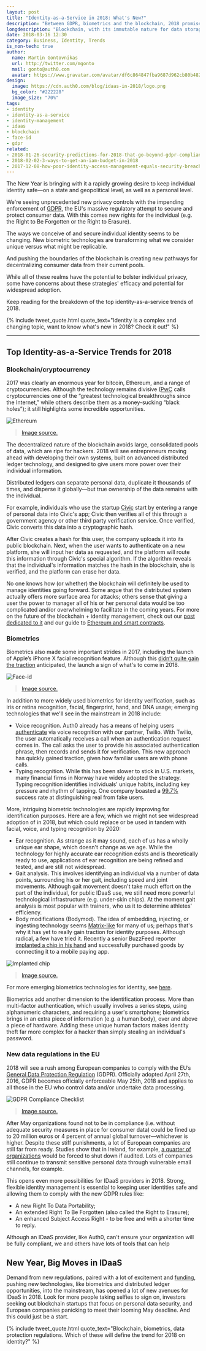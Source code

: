 ```yaml
---
layout: post
title: "Identity-as-a-Service in 2018: What's New?"
description: "Between GDPR, biometrics and the blockchain, 2018 promises to be a big year for identity."
longdescription: "Blockchain, with its immutable nature for data storage; Biometrics with Apple's Face ID at the front; and EU's with its new GDPR enforcement, are changing the landscape of identity. Keep reading for the breakdown of the top identity-as-a-service trends of 2018."
date: 2018-03-16 12:30
category: Business, Identity, Trends
is_non-tech: true
author:
  name: Martin Gontovnikas
  url: http://twitter.com/mgonto
  mail: gonto@auth0.com
  avatar: https://www.gravatar.com/avatar/df6c864847fba9687d962cb80b482764??s=60
design:
  image: https://cdn.auth0.com/blog/idaas-in-2018/logo.png
  bg_color: "#222228"
  image_size: "70%"
tags:
- identity
- identity-as-a-service
- identity-management
- idaas
- blockchain
- face-id
- gdpr
related:
- 2018-01-26-security-predictions-for-2018-that-go-beyond-gdpr-compliance
- 2018-02-02-3-ways-to-get-an-iam-budget-in-2018
- 2017-12-08-how-poor-identity-access-management-equals-security-breaches
---
```


The New Year is bringing with it a rapidly growing desire to keep individual identity safe—on a state and geopolitical level, as well as a personal level. 

We're seeing unprecedented new privacy controls with the impending enforcement of [GDPR](https://www.eugdpr.org/), the EU's massive regulatory attempt to secure and protect consumer data. With this comes new rights for the individual (e.g. the Right to Be Forgotten or the Right to Erasure).

The ways we conceive of and secure individual identity seems to be changing. New biometric technologies are transforming what we consider unique versus what might be replicable. 

And pushing the boundaries of the blockchain is creating new pathways for decentralizing consumer data from their current pools.

While all of these realms have the potential to bolster individual privacy, some have concerns about these strategies' efficacy and potential for widespread adoption.

Keep reading for the breakdown of the top identity-as-a-service trends of 2018.

{% include tweet_quote.html quote_text="Identity is a complex and changing topic, want to know what's new in 2018? Check it out!" %}

---

## Top Identity-as-a-Service Trends for 2018
### Blockchain/cryptocurrency
2017 was clearly an enormous year for bitcoin, Ethereum, and a range of cryptocurrencies. Although the technology remains divisive ([PwC](https://www.pwc.com/us/en/financial-services/publications/assets/pwc-cryptocurrency-evolution.pdf) calls cryptocurrencies one of the “greatest technological breakthroughs since the Internet,” while others describe them as a money-sucking “black holes”); it still highlights some incredible opportunities. 

![Ethereum](https://cdn.auth0.com/blog/idaas-2018/1-ethereum-price-fb.jpg)

> [Image source.](https://ethereumprice.org/wp-content/uploads/2017/12/ethereum-price-fb.jpg)

The decentralized nature of the blockchain avoids large, consolidated pools of data, which are ripe for hackers. 2018 will see entrepreneurs moving ahead with developing their own systems, built on advanced distributed ledger technology, and designed to give users more power over their individual information. 

Distributed ledgers can separate personal data, duplicate it thousands of times, and disperse it globally—but true ownership of the data remains with the individual. 

For example, individuals who use the startup [Civic](https://www.civic.com/) start by entering a range of personal data into Civic's app; Civic then verifies all of this through a government agency or other third party verification service. Once verified, Civic converts this data into a cryptographic hash.

After Civic creates a hash for this user, the company uploads it into its public blockchain. Next, when the user wants to authenticate on a new platform, she will input her data as requested, and the platform will route this information through Civic's special algorithm. If the algorithm reveals that the individual's information matches the hash in the blockchain, she is verified, and the platform can erase her data.  

No one knows how (or whether) the blockchain will definitely be used to manage identities going forward. Some argue that the distributed system actually offers more surface area for attacks; others sense that giving a user the power to manager all of his or her personal data would be too complicated and/or overwhelming to facilitate in the coming years. For more on the future of the blockchain + identity management, check out our [post dedicated to it](https://auth0.com/blog/how-the-blockchain-could-change-the-idea-of-identity/) and our guide to [Ethereum and smart contracts](https://auth0.com/blog/an-introduction-to-ethereum-and-smart-contracts-part-2/).

### Biometrics
Biometrics also made some important strides in 2017, including the launch of Apple’s iPhone X facial recognition feature. Although this [didn’t quite gain the traction](https://www.theguardian.com/technology/video/2017/sep/12/apple-iphone-x-facial-recognition-face-id-fail-launch-video) anticipated, the launch a sign of what's to come in 2018. 

![Face-id](https://cdn.auth0.com/blog/idaas-2018/2-face-id.jpg)

> [Image source.](http://s.newsweek.com/sites/www.newsweek.com/files/styles/embed-lg/public/2017/12/18/abababa.jpg)

In addition to more widely used biometrics for identity verification, such as iris or retina recognition, facial, fingerprint, hand, and DNA usage; emerging technologies that we'll see in the mainstream in 2018 include:

- Voice recognition. Auth0 already has a means of helping users [authenticate](https://auth0.com/blog/two-factor-authentication-using-biometrics/) via voice recognition with our partner, Twilio. With Twilio, the user automatically receives a call when an authentication request comes in. The call asks the user to provide his associated authentication phrase, then records and sends it for verification. This new approach has quickly gained traction, given how familiar users are with phone calls. 
- Typing recognition. While this has been slower to stick in U.S. markets, many financial firms in Norway have widely adopted the strategy. Typing recognition identifies individuals' unique habits, including key pressure and rhythm of tapping. One company boasted a [99.7%](https://www.hottopics.ht/stories/consumer/dont-go-hacking-my-heart-10-startups-at-the-frontier-of-biometric-authentication/) success rate at distinguishing real from fake users.

More, intriguing biometric technologies are rapidly improving for identification purposes. Here are a few, which we might not see widespread adoption of in 2018, but which could replace or be used in tandem with facial, voice, and typing recognition by 2020:

- Ear recognition. As strange as it may sound, each of us has a wholly unique ear shape, which doesn't change as we age.  While the technology for highly accurate ear recognition exists and is theoretically ready to use, applications of ear recognition are being refined and tested, and are still not widespread.
- Gait analysis. This involves identifying an individual via a number of data points, surrounding his or her gait, including speed and joint movements. Although gait movement doesn't take much effort on the part of the individual, for public IDaaS use, we still need more powerful technological infrastructure (e.g. under-skin chips). At the moment gait analysis is most popular with trainers, who us it to determine athletes' efficiency. 
- Body modifications (Bodymod). The idea of embedding, injecting, or ingesting technology seems [Matrix-like](https://clairedowler.files.wordpress.com/2013/07/worm.jpg) for many of us; perhaps that's why it has yet to really gain traction for identity purposes. Although radical, a few have tried it. Recently a senior BuzzFeed reporter [implanted a chip in his hand](https://www.buzzfeed.com/charliewarzel/yes-we-scan?utm_term=.rvybjNzVOX#.hgpyDE14O2) and successfully purchased goods by connecting it to a mobile paying app. 

![Implanted chip](https://cdn.auth0.com/blog/idaas-2018/3-implant.jpg)

> [Image source.](https://www.buzzfeed.com/charliewarzel/yes-we-scan?utm_term=.tfbvlW0ymZ#.ef3E3VXewz)

For more emerging biometrics technologies for identity, see [here](https://auth0.com/blog/the-state-of-biometric-identity-in-2017/).

Biometrics add another dimension to the identification process. More than multi-factor authentication, which usually involves a series steps, using alphanumeric characters, and requiring a user's smartphone; biometrics brings in an extra piece of information (e.g. a human body), over and above a piece of hardware. Adding these unique human factors makes identity theft far more complex for a hacker than simply stealing an individual's password.

### New data regulations in the EU
2018 will see a rush among European companies to comply with the EU’s [General Data Protection Regulation](https://www.eugdpr.org/) (GDPR). Officially adopted April 27th, 2016, GDPR becomes officially enforceable May 25th, 2018 and applies to all those in the EU who control data and/or undertake data processing.

![GDPR Compliance Checklist](https://cdn.auth0.com/blog/idaas-2018/4-gdpr-compliance-checklist.png)

> [Image source.](https://www.lepide.com/infographics/gdpr-compliance-checklist.png)

After May organizations found not to be in compliance (i.e. without adequate security measures in place for consumer data) could be fined up to 20 million euros or 4 percent of annual global turnover—whichever is higher. Despite these stiff punishments, a lot of European companies are still far from ready. Studies show that in Ireland, for example, [a quarter of organizations](https://www.independent.ie/business/technology/gdpr/almost-one-quarter-of-irish-firms-will-be-forced-to-close-if-subject-to-gdpr-fines-survey-36131915.html) would be forced to shut down if audited. Lots of companies still continue to transmit sensitive personal data through vulnerable email channels, for example. 

This opens even more possibilities for IDaaS providers in 2018. Strong, flexible identity management is essential to keeping user identities safe and allowing them to comply with the new GDPR rules like:

- A new Right To Data Portability;
- An extended Right To Be Forgotten (also called the Right to Erasure);
- An enhanced Subject Access Right - to be free and with a shorter time to reply.

Although an IDaaS provider, like Auth0, can't ensure your organization will be fully compliant, we and others have lots of tools that can help

## New Year, Big Moves in IDaaS
Demand from new regulations, paired with a lot of excitement and [funding](https://www.theverge.com/2017/4/18/15332742/us-border-biometric-exit-facial-recognition-scanning-homeland-security), pushing new technologies, like biometrics and distributed ledger opportunities, into the mainstream, has opened a lot of new avenues for IDaaS in 2018. Look for more people taking selfies to sign on, investors seeking out blockchain startups that focus on personal data security, and European companies panicking to meet their looming May deadline. And this could just be a start.

{% include tweet_quote.html quote_text="Blockchain, biometrics, data protection regulations. Which of these will define the trend for 2018 on identity?" %}
